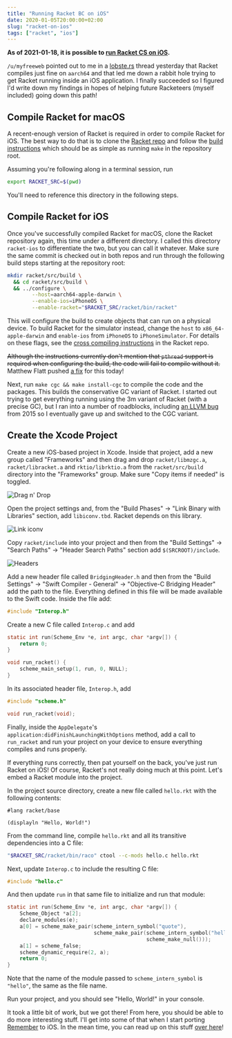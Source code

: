 ```yaml
---
title: "Running Racket BC on iOS"
date: 2020-01-05T20:00:00+02:00
slug: "racket-on-ios"
tags: ["racket", "ios"]
---
```


**As of 2021-01-18, it is possible to [run Racket CS on iOS][new].**

[new]: /2021/01/19/racket-cs-on-ios

`/u/myfreeweb` pointed out to me in a [lobste.rs] thread yesterday
that Racket compiles just fine on `aarch64` and that led me down a
rabbit hole trying to get Racket running inside an iOS application.  I
finally succeeded so I figured I'd write down my findings in hopes of
helping future Racketeers (myself included) going down this path!

## Compile Racket for macOS

A recent-enough version of Racket is required in order to compile
Racket for iOS.  The best way to do that is to clone the [Racket repo]
and follow the [build instructions] which should be as simple as
running `make` in the repository root.

Assuming you're following along in a terminal session, run

``` bash
export RACKET_SRC=$(pwd)
```

You'll need to reference this directory in the following steps.


## Compile Racket for iOS

Once you've successfully compiled Racket for macOS, clone the Racket
repository again, this time under a different directory.  I called
this directory `racket-ios` to differentiate the two, but you can call
it whatever.  Make sure the same commit is checked out in both repos
and run through the following build steps starting at the repository
root:

``` bash
mkdir racket/src/build \
  && cd racket/src/build \
  && ../configure \
        --host=aarch64-apple-darwin \
        --enable-ios=iPhoneOS \
        --enable-racket="$RACKET_SRC/racket/bin/racket"
```

This will configure the build to create objects that can run on a
physical device.  To build Racket for the simulator instead, change
the `host` to `x86_64-apple-darwin` and `enable-ios` from `iPhoneOS`
to `iPhoneSimulator`.  For details on these flags, see the [cross
compiling instructions][cross instructions] in the Racket repo.

~~Although the instructions currently don't mention that `pthread`
support is required when configuring the build, the code will fail to
compile without it.~~  Matthew Flatt pushed [a fix] for this today!

[a fix]: https://github.com/racket/racket/commit/f0a63b59214d7885dc2d4872637e269eb38d5e49

Next, run `make cgc && make install-cgc` to compile the code and the
packages.  This builds the conservative GC variant of Racket.  I
started out trying to get everything running using the 3m variant of
Racket (with a precise GC), but I ran into a number of roadblocks,
including [an LLVM bug][bug] from 2015 so I eventually gave up and
switched to the CGC variant.


## Create the Xcode Project

Create a new iOS-based project in Xcode.  Inside that project, add a
new group called "Frameworks" and then drag and drop `racket/libmzgc.a`,
`racket/libracket.a` and `rktio/librktio.a` from the `racket/src/build`
directory into the "Frameworks" group.  Make sure "Copy items if needed"
is toggled.

![Drag n' Drop](/img/racket-on-ios-copy.png)

Open the project settings and, from the "Build Phases" -> "Link Binary
with Libraries" section, add `libiconv.tbd`.  Racket depends on this
library.

![Link iconv](/img/racket-on-ios-link-iconv.png)

Copy `racket/include` into your project and then from the "Build
Settings" -> "Search Paths" -> "Header Search Paths" section add
`$(SRCROOT)/include`.

![Headers](/img/racket-on-ios-headers.png)

Add a new header file called `BridgingHeader.h` and then from the
"Build Settings" -> "Swift Compiler - General" -> "Objective-C
Bridging Header" add the path to the file.  Everything defined in this
file will be made available to the Swift code.  Inside the file add:

```c
#include "Interop.h"
```

Create a new C file called `Interop.c` and add

```c
static int run(Scheme_Env *e, int argc, char *argv[]) {
    return 0;
}

void run_racket() {
    scheme_main_setup(1, run, 0, NULL);
}
```

In its associated header file, `Interop.h`, add

```c
#include "scheme.h"

void run_racket(void);
```

Finally, inside the `AppDelegate`'s `application:didFinishLaunchingWithOptions`
method, add a call to `run_racket` and run your project on your device
to ensure everything compiles and runs properly.

If everything runs correctly, then pat yourself on the back, you've
just run Racket on iOS!  Of course, Racket's not really doing much
at this point.  Let's embed a Racket module into the project.

In the project source directory, create a new file called `hello.rkt`
with the following contents:

``` racket
#lang racket/base

(displayln "Hello, World!")
```

From the command line, compile `hello.rkt` and all its transitive
dependencies into a C file:

``` bash
"$RACKET_SRC/racket/bin/raco" ctool --c-mods hello.c hello.rkt
```

Next, update `Interop.c` to include the resulting C file:

```c
#include "hello.c"
```

And then update `run` in that same file to initialize and run that
module:

```c
static int run(Scheme_Env *e, int argc, char *argv[]) {
    Scheme_Object *a[2];
    declare_modules(e);
    a[0] = scheme_make_pair(scheme_intern_symbol("quote"),
                            scheme_make_pair(scheme_intern_symbol("hello"),
                                             scheme_make_null()));
    a[1] = scheme_false;
    scheme_dynamic_require(2, a);
    return 0;
}
```

Note that the name of the module passed to `scheme_intern_symbol` is
`"hello"`, the same as the file name.

Run your project, and you should see "Hello, World!" in your console.

It took a little bit of work, but we got there!  From here, you should
be able to do more interesting stuff.  I'll get into some of that when
I start porting [Remember] to iOS.  In the mean time, you can read up
on this stuff [over here][docs]!

[lobste.rs]: https://lobste.rs/s/s4okil/native_applications_with_racket
[Racket repo]: https://github.com/racket/racket
[build instructions]: https://github.com/racket/racket/blob/fc258725ba7e5bd7289f15a08843fb2f62af4e27/build.md
[cross instructions]: https://github.com/racket/racket/blob/fc258725ba7e5bd7289f15a08843fb2f62af4e27/racket/src/README.txt#L336
[bug]: https://bugs.llvm.org/show_bug.cgi?id=22868
[Remember]: https://gum.co/rememberapp
[docs]: https://docs.racket-lang.org/inside/index.html?q=embed
